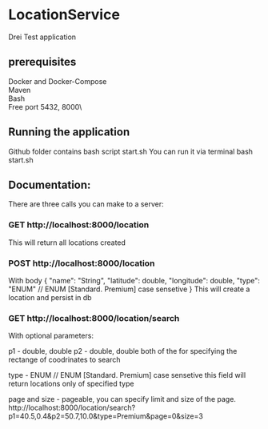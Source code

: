 # LocationService
Drei Test application

## prerequisites
Docker and Docker-Compose\
Maven\
Bash\
Free port 5432, 8000\

## Running the application
Github folder contains bash script start.sh
You can run it via terminal bash start.sh

## Documentation:

There are three calls you can make to a server:

### GET http://localhost:8000/location
This will return all locations created

### POST http://localhost:8000/location
With body 
{
  "name": "String",
  "latitude": double,
  "longitude": double,
  "type": "ENUM"  // ENUM [Standard. Premium] case sensetive
}
This will create a location and persist in db

### GET  http://localhost:8000/location/search
With optional parameters:

p1 - double, double
p2 - double, double 
both of the for specifying the rectange of coodrinates to search

type - ENUM // ENUM [Standard. Premium] case sensetive
this field will return locations only of specified type

page and size - pageable, you can specify limit and size of the page.
http://localhost:8000/location/search?p1=40.5,0.4&p2=50.7,10.0&type=Premium&page=0&size=3
